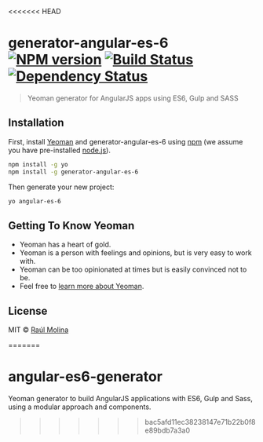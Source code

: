 <<<<<<< HEAD
# generator-angular-es-6 [![NPM version][npm-image]][npm-url] [![Build Status][travis-image]][travis-url] [![Dependency Status][daviddm-image]][daviddm-url]
> Yeoman generator for AngularJS apps using ES6, Gulp and SASS

## Installation

First, install [Yeoman](http://yeoman.io) and generator-angular-es-6 using [npm](https://www.npmjs.com/) (we assume you have pre-installed [node.js](https://nodejs.org/)).

```bash
npm install -g yo
npm install -g generator-angular-es-6
```

Then generate your new project:

```bash
yo angular-es-6
```

## Getting To Know Yeoman

 * Yeoman has a heart of gold.
 * Yeoman is a person with feelings and opinions, but is very easy to work with.
 * Yeoman can be too opinionated at times but is easily convinced not to be.
 * Feel free to [learn more about Yeoman](http://yeoman.io/).

## License

MIT © [Raúl Molina](https://github.com/Raulios)


[npm-image]: https://badge.fury.io/js/generator-angular-es-6.svg
[npm-url]: https://npmjs.org/package/generator-angular-es-6
[travis-image]: https://travis-ci.org/Raulios/generator-angular-es-6.svg?branch=master
[travis-url]: https://travis-ci.org/Raulios/generator-angular-es-6
[daviddm-image]: https://david-dm.org/Raulios/generator-angular-es-6.svg?theme=shields.io
[daviddm-url]: https://david-dm.org/Raulios/generator-angular-es-6
=======
# angular-es6-generator
Yeoman generator to build AngularJS applications with ES6, Gulp and Sass, using a modular approach and components.
>>>>>>> bac5afd11ec38238147e71b22b0f8e89bdb7a3a0
